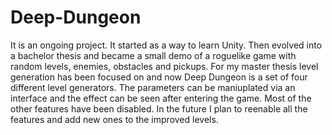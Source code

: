 # Deep-Dungeon
It is an ongoing project. It started as a way to learn Unity. Then evolved into a bachelor thesis and became a small demo of a roguelike game with random levels, enemies, obstacles and pickups.
For my master thesis level generation has been focused on and now Deep Dungeon is a set of four different level generators. The parameters can be maniuplated via an interface and the effect can be seen after entering the game. Most of the other features have been disabled.
In the future I plan to reenable all the features and add new ones to the improved levels.
